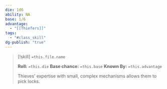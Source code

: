 ```yaml
---
die: 1d6
ability: NA
base: 1/6
advantage:
  - "[[Thiefers]]"
tags:
  - "#class_skill"
dg-publish: "true"
---
```


> [!skill] `=this.file.name`
>  
>**Roll:** `=this.die`
>**Base chance:** `=this.base`
>**Known By:** `=this.advantage`
>
>Thieves’ expertise with small, complex mechanisms allows them to pick locks. 

